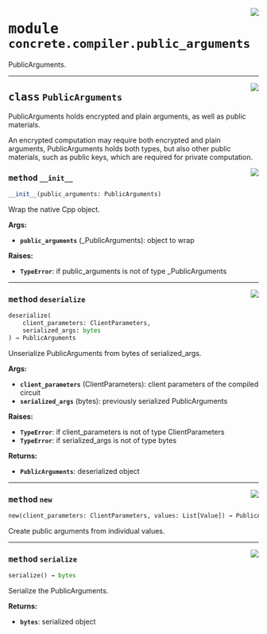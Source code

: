 <!-- markdownlint-disable -->

<a href="../../../../concrete-ml/.venv/lib/python3.9/site-packages/concrete/compiler/public_arguments.py#L0"><img align="right" style="float:right;" src="https://img.shields.io/badge/-source-cccccc?style=flat-square"></a>

# <kbd>module</kbd> `concrete.compiler.public_arguments`
PublicArguments. 



---

<a href="../../../../concrete-ml/.venv/lib/python3.9/site-packages/concrete/compiler/public_arguments.py#L19"><img align="right" style="float:right;" src="https://img.shields.io/badge/-source-cccccc?style=flat-square"></a>

## <kbd>class</kbd> `PublicArguments`
PublicArguments holds encrypted and plain arguments, as well as public materials. 

An encrypted computation may require both encrypted and plain arguments, PublicArguments holds both types, but also other public materials, such as public keys, which are required for private computation. 

<a href="../../../../concrete-ml/.venv/lib/python3.9/site-packages/concrete/compiler/public_arguments.py#L26"><img align="right" style="float:right;" src="https://img.shields.io/badge/-source-cccccc?style=flat-square"></a>

### <kbd>method</kbd> `__init__`

```python
__init__(public_arguments: PublicArguments)
```

Wrap the native Cpp object. 



**Args:**
 
 - <b>`public_arguments`</b> (_PublicArguments):  object to wrap 



**Raises:**
 
 - <b>`TypeError`</b>:  if public_arguments is not of type _PublicArguments 




---

<a href="../../../../concrete-ml/.venv/lib/python3.9/site-packages/concrete/compiler/public_arguments.py#L64"><img align="right" style="float:right;" src="https://img.shields.io/badge/-source-cccccc?style=flat-square"></a>

### <kbd>method</kbd> `deserialize`

```python
deserialize(
    client_parameters: ClientParameters,
    serialized_args: bytes
) → PublicArguments
```

Unserialize PublicArguments from bytes of serialized_args. 



**Args:**
 
 - <b>`client_parameters`</b> (ClientParameters):  client parameters of the compiled circuit 
 - <b>`serialized_args`</b> (bytes):  previously serialized PublicArguments 



**Raises:**
 
 - <b>`TypeError`</b>:  if client_parameters is not of type ClientParameters 
 - <b>`TypeError`</b>:  if serialized_args is not of type bytes 



**Returns:**
 
 - <b>`PublicArguments`</b>:  deserialized object 

---

<a href="../../../../concrete-ml/.venv/lib/python3.9/site-packages/concrete/compiler/public_arguments.py#L41"><img align="right" style="float:right;" src="https://img.shields.io/badge/-source-cccccc?style=flat-square"></a>

### <kbd>method</kbd> `new`

```python
new(client_parameters: ClientParameters, values: List[Value]) → PublicArguments
```

Create public arguments from individual values. 

---

<a href="../../../../concrete-ml/.venv/lib/python3.9/site-packages/concrete/compiler/public_arguments.py#L56"><img align="right" style="float:right;" src="https://img.shields.io/badge/-source-cccccc?style=flat-square"></a>

### <kbd>method</kbd> `serialize`

```python
serialize() → bytes
```

Serialize the PublicArguments. 



**Returns:**
 
 - <b>`bytes`</b>:  serialized object 


